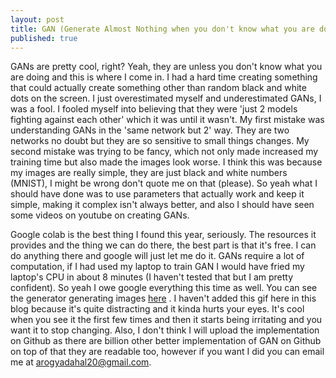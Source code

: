 ```yaml
---
layout: post
title: GAN (Generate Almost Nothing when you don't know what you are doing)
published: true
---
```


GANs are pretty cool, right? Yeah, they are unless you don't know what you are doing and this is where I come in. I had a hard time creating something that could actually create something other than random black and white dots on the screen. I just overestimated myself and underestimated GANs, I was a fool. I fooled myself into believing that they were 'just 2 models fighting against each other' which it was until it wasn't. My first mistake was understanding GANs in the 'same network but 2' way. They are two networks no doubt but they are so sensitive to small things changes. My second mistake was trying to be fancy, which not only made increased my training time but also made the images look worse. I think this was because my images are really simple, they are just black and white numbers (MNIST), I might be wrong don't quote me on that (please). So yeah what I should have done was to use parameters that actually work and keep it simple, making it complex isn't always better, and also I should have seen some videos on youtube on creating GANs.

Google colab is the best thing I found this year, seriously. The resources it provides and the thing we can do there, the best part is that it's free. I can do anything there and google will just let me do it. GANs require a lot of computation, if I had used my laptop to train GAN I would have fried my laptop's CPU in about 8 minutes (I haven't tested that but I am pretty confident). So yeah I owe google everything this time as well. You can see the generator generating images <a href = 'https://imgur.com/a/kc7NOmz' target='_blank'>here</a> . I haven't added this gif here in this blog because it's quite distracting and it kinda hurts your eyes. It's cool when you see it the first few times and then it starts being irritating and you want it to stop changing. Also, I don't think I will upload the implementation on Github as there are billion other better implementation of GAN on Github on top of that they are readable too, however if you want I did you can email me at <a href='mailto:arogyadahal20@gmail.com' target='_blank'>arogyadahal20@gmail.com</a>.
